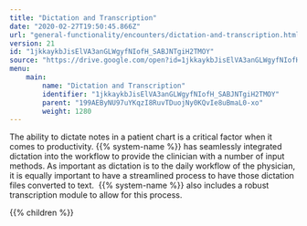 ```yaml
---
title: "Dictation and Transcription"
date: "2020-02-27T19:50:45.866Z"
url: "general-functionality/encounters/dictation-and-transcription.html"
version: 21
id: "1jkkaykbJisElVA3anGLWgyfNIofH_SABJNTgiH2TMOY"
source: "https://drive.google.com/open?id=1jkkaykbJisElVA3anGLWgyfNIofH_SABJNTgiH2TMOY"
menu:
    main:
        name: "Dictation and Transcription"
        identifier: "1jkkaykbJisElVA3anGLWgyfNIofH_SABJNTgiH2TMOY"
        parent: "199AEByNU97uYKqzI8RuvTDuojNy0KQvIe8uBmaL0-xo"
        weight: 1280
---
```









The ability to dictate notes in a patient chart is a critical factor when it comes to productivity. {{% system-name %}} has seamlessly integrated dictation into the workflow to provide the clinician with a number of input methods. As important as dictation is to the daily workflow of the physician, it is equally important to have a streamlined process to have those dictation files converted to text.  {{% system-name %}} also includes a robust transcription module to allow for this process.







{{% children %}}

